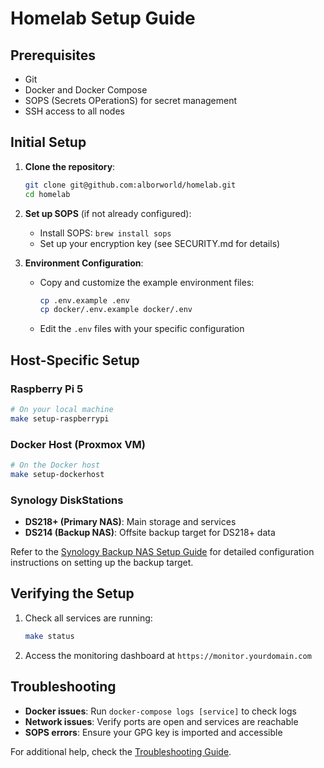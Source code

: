# Homelab Setup Guide

## Prerequisites

- Git
- Docker and Docker Compose
- SOPS (Secrets OPerationS) for secret management
- SSH access to all nodes

## Initial Setup

1. **Clone the repository**:
   ```bash
   git clone git@github.com:alborworld/homelab.git
   cd homelab
   ```

2. **Set up SOPS** (if not already configured):
   - Install SOPS: `brew install sops`
   - Set up your encryption key (see SECURITY.md for details)

3. **Environment Configuration**:
   - Copy and customize the example environment files:
     ```bash
     cp .env.example .env
     cp docker/.env.example docker/.env
     ```
   - Edit the `.env` files with your specific configuration

## Host-Specific Setup

### Raspberry Pi 5
```bash
# On your local machine
make setup-raspberrypi
```

### Docker Host (Proxmox VM)
```bash
# On the Docker host
make setup-dockerhost
```

### Synology DiskStations

- **DS218+ (Primary NAS)**: Main storage and services
- **DS214 (Backup NAS)**: Offsite backup target for DS218+ data

Refer to the [Synology Backup NAS Setup Guide](README_Synology_DS214.md) for detailed configuration instructions on setting up the backup target.

## Verifying the Setup

1. Check all services are running:
   ```bash
   make status
   ```

2. Access the monitoring dashboard at `https://monitor.yourdomain.com`

## Troubleshooting

- **Docker issues**: Run `docker-compose logs [service]` to check logs
- **Network issues**: Verify ports are open and services are reachable
- **SOPS errors**: Ensure your GPG key is imported and accessible

For additional help, check the [Troubleshooting Guide](TROUBLESHOOTING.md).
